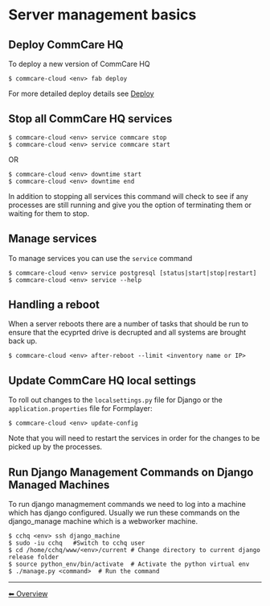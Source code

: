 # Server management basics

## Deploy CommCare HQ
To deploy a new version of CommCare HQ

```
$ commcare-cloud <env> fab deploy
```

For more detailed deploy details see [Deploy](deploy.md)

## Stop all CommCare HQ services
```
$ commcare-cloud <env> service commcare stop
$ commcare-cloud <env> service commcare start
```

OR

```
$ commcare-cloud <env> downtime start
$ commcare-cloud <env> downtime end
```

In addition to stopping all services this command will
check to see if any processes are still running and give you the
option of terminating them or waiting for them to stop.

## Manage services
To manage services you can use the `service` command
```
$ commcare-cloud <env> service postgresql [status|start|stop|restart]
$ commcare-cloud <env> service --help
```

## Handling a reboot
When a server reboots there are a number of tasks that should be run
to ensure that the ecyprted drive is decrupted and all systems are
brought back up.
```
$ commcare-cloud <env> after-reboot --limit <inventory name or IP>
```

## Update CommCare HQ local settings
To roll out changes to the `localsettings.py` file for Django
or the `application.properties` file for Formplayer:
```
$ commcare-cloud <env> update-config
```

Note that you will need to restart the services in order for the changes
to be picked up by the processes.

## Run Django Management Commands on Django Managed Machines    
To run django managmement commands we need to log into a machine which has django configured. Usually we run these commands  on the django_manage machine which is a  webworker machine.
```
$ cchq <env> ssh django_machine
$ sudo -iu cchq   #Switch to cchq user
$ cd /home/cchq/www/<env>/current # Change directory to current django release folder
$ source python_env/bin/activate  # Activate the python virtual env
$ ./manage.py <command>  # Run the command
```
---

[︎⬅︎ Overview](..)
